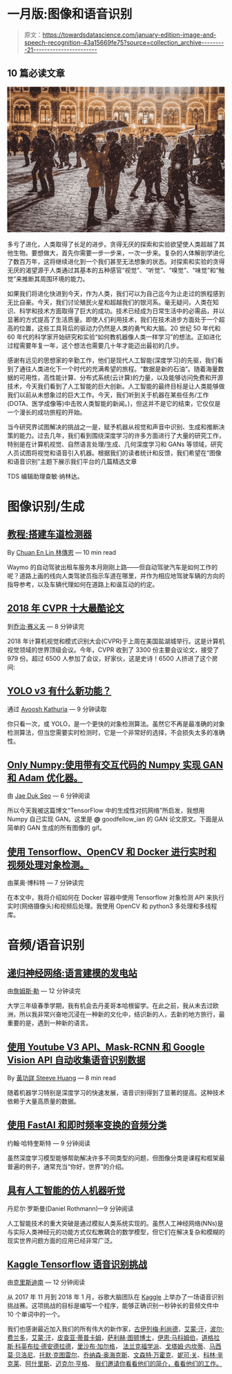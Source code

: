 # 一月版:图像和语音识别

> 原文：<https://towardsdatascience.com/january-edition-image-and-speech-recognition-43a15669fe75?source=collection_archive---------21----------------------->

## 10 篇必读文章

![](img/be099819f8b18c659c63142933f91473.png)

多亏了进化，人类取得了长足的进步。贪得无厌的探索和实验欲望使人类超越了其他生物。要想做大，首先你需要一步一步来，一次一步来。复杂的人体解剖学进化了数百万年，这将继续进化到一个我们甚至无法想象的状态。对探索和实验的贪得无厌的渴望源于人类通过其基本的五种感官“视觉”、“听觉”、“嗅觉”、“味觉”和“触觉”来推断其周围环境的能力。

如果我们将进化快进到今天，作为人类，我们可以为自己迄今为止走过的旅程感到无比自豪。今天，我们讨论殖民火星和超越我们的银河系。毫无疑问，人类在知识、科学和技术方面取得了巨大的成功。技术已经成为日常生活中的必需品，并以显著的方式提高了生活质量。即使人们利用技术，我们在技术进步方面处于一个超高的位置，这些工具背后的驱动力仍然是人类的勇气和大脑。20 世纪 50 年代和 60 年代的科学家开始研究和实验“如何教机器像人类一样学习”的想法。正如进化过程需要年复一年，这个想法也需要几十年才能迈出最初的几步。

感谢有远见的思想家的辛勤工作，他们是现代人工智能(深度学习)的先驱，我们看到了通往人类进化下一个时代的充满希望的旅程。“数据是新的石油”。随着海量数据的可用性，高性能计算、分布式系统(云计算)的力量，以及能够访问免费和开源技术，今天我们看到了人工智能的巨大创新。人工智能的最终目标是让人类能够做我们以前从未想象过的巨大工作。今天，我们听到关于机器在某些任务/工作(DOTA、医学成像等)中击败人类智能的新闻。)，但这并不是它的结束，它仅仅是一个漫长的成功旅程的开始。

当今研究界试图解决的挑战之一是，赋予机器从视觉和声音中识别、生成和推断决策的能力。过去几年，我们看到围绕深度学习的许多方面进行了大量的研究工作，特别是在计算机视觉、自然语言处理/生成、几何深度学习和 GANs 等领域，研究人员试图将视觉和语音引入机器。根据我们的读者统计和反馈，我们希望在“图像和语音识别”主题下展示我们平台的几篇精选文章

TDS 编辑助理查敏·纳林达。

# 图像识别/生成

## [教程:搭建车道检测器](/tutorial-build-a-lane-detector-679fd8953132)

By [Chuan En Lin 林傳恩](https://medium.com/u/3ac7f8d471e?source=post_page-----43a15669fe75--------------------------------) — 10 min read

Waymo 的自动驾驶出租车服务本月刚刚上路——但自动驾驶汽车是如何工作的呢？道路上画的线向人类驾驶员指示车道在哪里，并作为相应地驾驶车辆的方向的指导参考，以及车辆代理如何在道路上和谐互动的约定。

## [2018 年 CVPR 十大最酷论文](/the-10-coolest-papers-from-cvpr-2018-11cb48585a49)

到[乔治·赛义夫](https://medium.com/u/e2af5c8737ec?source=post_page-----43a15669fe75--------------------------------) — 8 分钟读完

2018 年计算机视觉和模式识别大会(CVPR)于上周在美国盐湖城举行。这是计算机视觉领域的世界顶级会议。今年，CVPR 收到了 3300 份主要会议论文，接受了 979 份。超过 6500 人参加了会议，好家伙，这是史诗！6500 人挤进了这个房间:

## [YOLO v3 有什么新功能？](/yolo-v3-object-detection-53fb7d3bfe6b)

通过 [Ayoosh Kathuria](https://medium.com/u/bea6d51d2712?source=post_page-----43a15669fe75--------------------------------) — 9 分钟读取

你只看一次，或 YOLO，是一个更快的对象检测算法。虽然它不再是最准确的对象检测算法，但当您需要实时检测时，它是一个非常好的选择，不会损失太多的准确性。

## [Only Numpy:使用带有交互代码的 Numpy 实现 GAN 和 Adam 优化器。](/only-numpy-implementing-gan-general-adversarial-networks-and-adam-optimizer-using-numpy-with-2a7e4e032021)

由 [Jae Duk Seo](https://medium.com/u/70eb2d57a447?source=post_page-----43a15669fe75--------------------------------) — 6 分钟阅读

所以今天我被这篇博文“TensorFlow 中的生成性对抗网络”所启发，我想用 Numpy 自己实现 GAN。这里是 **@** goodfellow_ian 的 GAN 论文原文。下面是从简单的 GAN 生成的所有图像的 gif。

## [使用 Tensorflow、OpenCV 和 Docker 进行实时和视频处理对象检测。](/real-time-and-video-processing-object-detection-using-tensorflow-opencv-and-docker-2be1694726e5)

由莱奥·博科特 — 7 分钟读完

在本文中，我将介绍如何在 Docker 容器中使用 Tensorflow 对象检测 API 来执行实时(网络摄像头)和视频后处理。我使用 OpenCV 和 python3 多处理和多线程库。

# 音频/语音识别

## [递归神经网络:语言建模的发电站](/recurrent-neural-networks-the-powerhouse-of-language-modeling-d45acc50444f)

由[詹姆斯·勒](https://medium.com/u/52aa38cb8e25?source=post_page-----43a15669fe75--------------------------------) — 12 分钟读完

大学三年级春季学期，我有机会去丹麦哥本哈根留学。在此之前，我从未去过欧洲，所以我非常兴奋地沉浸在一种新的文化中，结识新的人，去新的地方旅行，最重要的是，遇到一种新的语言。

## [使用 Youtube V3 API、Mask-RCNN 和 Google Vision API 自动收集语音识别数据](/automatic-speech-recognition-data-collection-with-youtube-v3-api-mask-rcnn-and-google-vision-api-2370d6776109)

By [黃功詳 Steeve Huang](https://medium.com/u/2fc7b9c3f02a?source=post_page-----43a15669fe75--------------------------------) — 8 min read

随着机器学习特别是深度学习的快速发展，语音识别得到了显著的提高。这种技术依赖于大量高质量的数据。

## [使用 FastAI 和即时频率变换的音频分类](/audio-classification-using-fastai-and-on-the-fly-frequency-transforms-4dbe1b540f89)

约翰·哈特奎斯特 — 9 分钟阅读

虽然深度学习模型能够帮助解决许多不同类型的问题，但图像分类是课程和框架最普遍的例子，通常充当“你好，世界”的介绍。

## [具有人工智能的仿人机器听觉](/human-like-machine-hearing-with-ai-1-3-a5713af6e2f8)

丹尼尔·罗斯曼(Daniel Rothmann)—9 分钟阅读

人工智能技术的重大突破是通过模拟人类系统实现的。虽然人工神经网络(NNs)是与实际人类神经元的功能方式仅松散耦合的数学模型，但它们在解决复杂和模糊的现实世界问题方面的应用已经非常广泛。

## [Kaggle Tensorflow 语音识别挑战](/kaggle-tensorflow-speech-recognition-challenge-b46a3bca2501)

由[克里斯迪南](https://medium.com/u/1155630a63a8?source=post_page-----43a15669fe75--------------------------------) — 12 分钟阅读

从 2017 年 11 月到 2018 年 1 月，谷歌大脑团队在 [Kaggle](https://www.kaggle.com/c/tensorflow-speech-recognition-challenge#) 上举办了一场语音识别挑战赛。这项挑战的目标是编写一个程序，能够正确识别一秒钟长的音频文件中 10 个单词中的一个。

我们也感谢最近加入我们的所有伟大的新作家，[古伊列梅·利尚德](https://medium.com/u/e04dea89c8ac?source=post_page-----43a15669fe75--------------------------------)，[艾蒙·汗](https://medium.com/u/164118e39a35?source=post_page-----43a15669fe75--------------------------------)，[波尔·费兰多](https://medium.com/u/530fbe8385a9?source=post_page-----43a15669fe75--------------------------------)，[艾蒙·汗](https://medium.com/u/164118e39a35?source=post_page-----43a15669fe75--------------------------------)，[皮查亚·蒂普卡姆](https://medium.com/u/5209cde059f5?source=post_page-----43a15669fe75--------------------------------)，[萨利赫·图顿博士](https://medium.com/u/1fcdafbd2cf7?source=post_page-----43a15669fe75--------------------------------)，[伊恩·马科姆伯](https://medium.com/u/4e86aa4781ca?source=post_page-----43a15669fe75--------------------------------)，[道格拉斯·科英布拉·德安德拉德](https://medium.com/u/386ab9aa0da4?source=post_page-----43a15669fe75--------------------------------)，[里沙布·加尔格](https://medium.com/u/1e79b582503a?source=post_page-----43a15669fe75--------------------------------)， [](https://medium.com/u/4e86aa4781ca?source=post_page-----43a15669fe75--------------------------------) [法兰克福学派](https://medium.com/u/342a4846c139?source=post_page-----43a15669fe75--------------------------------)、[戈塔姆·内坎蒂](https://medium.com/u/3d87ebf60118?source=post_page-----43a15669fe75--------------------------------)、[马西莫·贝洛尼](https://medium.com/u/4e623cf1c796?source=post_page-----43a15669fe75--------------------------------)、[托默·克图雷尔](https://medium.com/u/4c025b201745?source=post_page-----43a15669fe75--------------------------------)、[乔纳森·奥海克斯](https://medium.com/u/2e8e06482696?source=post_page-----43a15669fe75--------------------------------)、[文森特·万霍克](https://medium.com/u/2879ca55026a?source=post_page-----43a15669fe75--------------------------------)、[妮可·关](https://medium.com/u/21eb61594228?source=post_page-----43a15669fe75--------------------------------)、[科林·辛克莱](https://medium.com/u/500f7dca1ad3?source=post_page-----43a15669fe75--------------------------------)、[阿什里斯](https://medium.com/u/4e63b4921b6?source=post_page-----43a15669fe75--------------------------------)、[迈克尔·亨格](https://medium.com/u/3865848842f9?source=post_page-----43a15669fe75--------------------------------)、 [我们邀请你看看他们的简介，看看他们的工作。](https://medium.com/u/3865848842f9?source=post_page-----43a15669fe75--------------------------------)